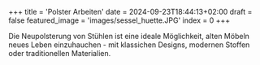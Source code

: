 +++
title = 'Polster Arbeiten'
date = 2024-09-23T18:44:13+02:00
draft = false
featured_image = 'images/sessel_huette.JPG'
index = 0
+++

Die Neupolsterung von Stühlen ist eine ideale Möglichkeit, alten Möbeln neues Leben einzuhauchen - mit klassichen Designs, modernen Stoffen oder traditionellen Materialien.



